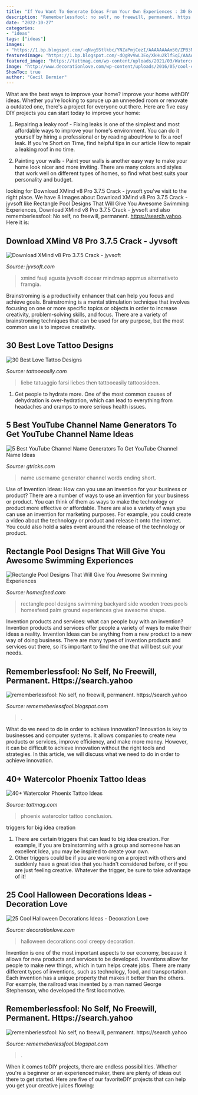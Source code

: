 ```yaml
---
title: "If You Want To Generate Ideas From Your Own Experiences : 30 Best Love Tattoo Designs"
description: "Rememberlessfool: no self, no freewill, permanent. https://search.yahoo"
date: "2022-10-27"
categories:
- "ideas"
tags: ["ideas"]
images:
- "https://1.bp.blogspot.com/-qNvgSStlkbc/YNZaPmjCezI/AAAAAAAAm50/ZPB3N_jhe5oFeJIxVchmZ9y0flFbHl7ngCLcBGAsYHQ/w1200-h630-p-k-no-nu/Untitled.png9.png"
featuredImage: "https://1.bp.blogspot.com/-dQgRvVwL3Eo/XkHu2klfSqI/AAAAAAAAcj8/ONG_Clrm_VAebdgWKAFZAi4btLTRZ2RbACLcBGAsYHQ/s1600/Untitled413.png"
featured_image: "https://tattmag.com/wp-content/uploads/2021/03/Watercolor-Phoenix-Tattoo-43.jpg"
image: "http://www.decorationlove.com/wp-content/uploads/2016/05/cool-creepy-halloween-decorations.jpg"
ShowToc: true
author: "Cecil Bernier"
---
```



What are the best ways to improve your home?
improve your home withDIY ideas. Whether you're looking to spruce up an unneeded room or renovate a outdated one, there's a project for everyone out there. Here are five easy DIY projects you can start today to improve your home: 
1. Repairing a leaky roof - Fixing leaks is one of the simplest and most affordable ways to improve your home's environment. You can do it yourself by hiring a professional or by reading aboutHow to fix a roof leak. If you're Short on Time, find helpful tips in our article How to repair a leaking roof in no time. 

2. Painting your walls - Paint your walls is another easy way to make your home look nicer and more inviting. There are many colors and styles that work well on different types of homes, so find what best suits your personality and budget.

	

		
looking for Download XMind v8 Pro 3.7.5 Crack - jyvsoft you've visit to the right place. We have 8 Images about Download XMind v8 Pro 3.7.5 Crack - jyvsoft like Rectangle Pool Designs That Will Give You Awesome Swimming Experiences, Download XMind v8 Pro 3.7.5 Crack - jyvsoft and also rememberlessfool: No self, no freewill, permanent. https://search.yahoo. Here it is:
		
    
## Download XMind V8 Pro 3.7.5 Crack - Jyvsoft

<img loading=lazy src="http://www.jyvsoft.com/wp-content/uploads/2018/06/1505370653_xmind-1.jpg" onerror="this.onerror=null;this.src='https://tse4.mm.bing.net/th?id=OIP.oJ54A3GQsp7Uf-GgZsCqNwHaFI&amp;pid=15.1';" alt="Download XMind v8 Pro 3.7.5 Crack - jyvsoft">

_Source: jyvsoft.com_

>xmind fauji agusta jyvsoft docear mindmap appmus alternativeto framgia. 

	

Brainstroming is a productivity enhancer that can help you focus and achieve goals. Brainstroming is a mental stimulation technique that involves focusing on one or more specific topics or objects in order to increase creativity, problem-solving skills, and focus. There are a variety of brainstroming techniques that can be used for any purpose, but the most common use is to improve creativity.

    
## 30 Best Love Tattoo Designs

<img loading=lazy src="http://www.tattooeasily.com/wp-content/uploads/2013/07/love-tattoo-17.jpg" onerror="this.onerror=null;this.src='https://tse2.mm.bing.net/th?id=OIP.j2Pr7wPU-oVN7wLSZjbvnAHaJ3&amp;pid=15.1';" alt="30 Best Love Tattoo Designs">

_Source: tattooeasily.com_

>liebe tatuaggio farsi liebes then tattooeasily tattoosideen. 

	

1. Get people to hydrate more. One of the most common causes of dehydration is over-hydration, which can lead to everything from headaches and cramps to more serious health issues.

    
## 5 Best YouTube Channel Name Generators To Get YouTube Channel Name Ideas

<img loading=lazy src="https://cdn.gtricks.com/2018/03/best-username-generator-check-availability.jpg" onerror="this.onerror=null;this.src='https://tse3.mm.bing.net/th?id=OIP.Pw21xb2vVEaeRR2yPgmYyAHaFz&amp;pid=15.1';" alt="5 Best YouTube Channel Name Generators To Get YouTube Channel Name Ideas">

_Source: gtricks.com_

>name username generator channel words ending short. 

	

Use of Invention Ideas: How can you use an invention for your business or product?
There are a number of ways to use an invention for your business or product. You can think of them as ways to make the technology or product more effective or affordable. There are also a variety of ways you can use an invention for marketing purposes. For example, you could create a video about the technology or product and release it onto the internet. You could also hold a sales event around the release of the technology or product.

    
## Rectangle Pool Designs That Will Give You Awesome Swimming Experiences

<img loading=lazy src="https://homesfeed.com/wp-content/uploads/2015/06/backyard-rectangle-pool-designs-with-green-palm-trees-and-outdoor-living-space-and-wooden-side.jpg" onerror="this.onerror=null;this.src='https://tse3.mm.bing.net/th?id=OIP.9Z2xi2DJu_ohOO8Ive1-NQHaFi&amp;pid=15.1';" alt="Rectangle Pool Designs That Will Give You Awesome Swimming Experiences">

_Source: homesfeed.com_

>rectangle pool designs swimming backyard side wooden trees pools homesfeed palm ground experiences give awesome shape. 

	

Invention products and services: what can people buy with an invention?
Invention products and services offer people a variety of ways to make their ideas a reality. Invention Ideas can be anything from a new product to a new way of doing business. There are many types of invention products and services out there, so it’s important to find the one that will best suit your needs.

    
## Rememberlessfool: No Self, No Freewill, Permanent. Https://search.yahoo

<img loading=lazy src="https://1.bp.blogspot.com/-qNvgSStlkbc/YNZaPmjCezI/AAAAAAAAm50/ZPB3N_jhe5oFeJIxVchmZ9y0flFbHl7ngCLcBGAsYHQ/w1200-h630-p-k-no-nu/Untitled.png9.png" onerror="this.onerror=null;this.src='https://tse4.mm.bing.net/th?id=OIP.R5nhYK9yLarblJhwGKG9QAHaD4&amp;pid=15.1';" alt="rememberlessfool: No self, no freewill, permanent. https://search.yahoo">

_Source: rememeberlessfool.blogspot.com_

>. 

	

What do we need to do in order to achieve innovation?
Innovation is key to businesses and computer systems. It allows companies to create new products or services, improve efficiency, and make more money. However, it can be difficult to achieve innovation without the right tools and strategies. In this article, we will discuss what we need to do in order to achieve innovation.

    
## 40+ Watercolor Phoenix Tattoo Ideas

<img loading=lazy src="https://tattmag.com/wp-content/uploads/2021/03/Watercolor-Phoenix-Tattoo-43.jpg" onerror="this.onerror=null;this.src='https://tse1.mm.bing.net/th?id=OIP.Ko-CCkPl6lbetKHZ1uVS6wAAAA&amp;pid=15.1';" alt="40+ Watercolor Phoenix Tattoo Ideas">

_Source: tattmag.com_

>phoenix watercolor tattoo conclusion. 

	

triggers for big idea creation
1. There are certain triggers that can lead to big idea creation. For example, if you are brainstorming with a group and someone has an excellent Idea, you may be inspired to create your own. 
2. Other triggers could be if you are working on a project with others and suddenly have a great idea that you hadn't considered before, or if you are just feeling creative. Whatever the trigger, be sure to take advantage of it!

    
## 25 Cool Halloween Decorations Ideas - Decoration Love

<img loading=lazy src="http://www.decorationlove.com/wp-content/uploads/2016/05/cool-creepy-halloween-decorations.jpg" onerror="this.onerror=null;this.src='https://tse4.mm.bing.net/th?id=OIP.Vzt4RYh76iEJG90o8pp__AHaJ4&amp;pid=15.1';" alt="25 Cool Halloween Decorations Ideas - Decoration Love">

_Source: decorationlove.com_

>halloween decorations cool creepy decoration. 

	

Invention is one of the most important aspects to our economy, because it allows for new products and services to be developed. Inventions allow for people to make new things, which in turn helps create jobs. There are many different types of inventions, such as technology, food, and transportation. Each invention has a unique property that makes it better than the others. For example, the railroad was invented by a man named George Stephenson, who developed the first locomotive.

    
## Rememberlessfool: No Self, No Freewill, Permanent. Https://search.yahoo

<img loading=lazy src="https://1.bp.blogspot.com/-dQgRvVwL3Eo/XkHu2klfSqI/AAAAAAAAcj8/ONG_Clrm_VAebdgWKAFZAi4btLTRZ2RbACLcBGAsYHQ/s1600/Untitled413.png" onerror="this.onerror=null;this.src='https://tse4.mm.bing.net/th?id=OIP.RPqKT4rhIAtsIxzbB7MyqwHaEK&amp;pid=15.1';" alt="rememberlessfool: No self, no freewill, permanent. https://search.yahoo">

_Source: rememeberlessfool.blogspot.com_

>. 

	

When it comes toDIY projects, there are endless possibilities. Whether you're a beginner or an experiencedmaker, there are plenty of ideas out there to get started. Here are five of our favoriteDIY projects that can help you get your creative juices flowing: 

